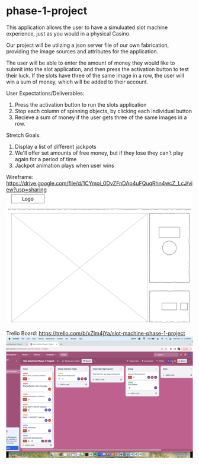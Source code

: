 # phase-1-project
This application allows the user to have a simuluated slot machine experience, just as you would in a physical Casino.

Our project will be utilzing a json server file of our own fabrication, providing the image sources and attributes for the application.

The user will be able to enter the amount of money they would like to submit into the slot application, and then press the activation button to test their luck. If the slots have three of the same image in a row, the user will win a sum of money, which will be added to their account.

User Expectations/Deliverables:
1. Press the activation button to run the slots application
2. Stop each column of spinning objects, by clicking each individual button
3. Recieve a sum of money if the user gets three of the same images in a row.

Stretch Goals:
1. Display a list of different jackpots
2. We'll offer set amounts of free money, but if they lose they can't play again for a period of time
3. Jackpot animation plays when user wins




Wireframe:
https://drive.google.com/file/d/1CYmpi_0DvZFnDAp4uFQuqRhn4wcZ_LcJ/view?usp=sharing
![Alt text](image-1.png)



Trello Board:
https://trello.com/b/xZlm4jYa/slot-machine-phase-1-project
![Alt text](image.png)

